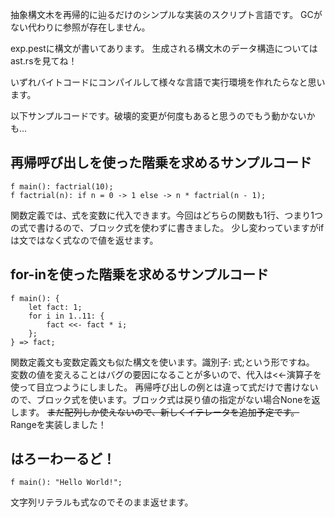 抽象構文木を再帰的に辿るだけのシンプルな実装のスクリプト言語です。
GCがない代わりに参照が存在しません。

exp.pestに構文が書いてあります。
生成される構文木のデータ構造についてはast.rsを見てね！

いずれバイトコードにコンパイルして様々な言語で実行環境を作れたらなと思います。

以下サンプルコードです。破壊的変更が何度もあると思うのでもう動かないかも...

## 再帰呼び出しを使った階乗を求めるサンプルコード
```
f main(): factrial(10);
f factrial(n): if n = 0 -> 1 else -> n * factrial(n - 1);
```
関数定義では、式を変数に代入できます。今回はどちらの関数も1行、つまり1つの式で書けるので、ブロック式を使わずに書きました。
少し変わっていますがifは文ではなく式なので値を返せます。

## for-inを使った階乗を求めるサンプルコード
```
f main(): {
    let fact: 1;
    for i in 1..11: {
        fact <<- fact * i;
    };
} => fact;
```
関数定義文も変数定義文も似た構文を使います。識別子: 式;という形ですね。
変数の値を変えることはバグの要因になることが多いので、代入は<<-演算子を使って目立つようにしました。
再帰呼び出しの例とは違って式だけで書けないので、ブロック式を使います。ブロック式は戻り値の指定がない場合Noneを返します。
~~まだ配列しか使えないので、新しくイテレータを追加予定です。~~
Rangeを実装しました！

## はろーわーるど！
```
f main(): "Hello World!";
```
文字列リテラルも式なのでそのまま返せます。
